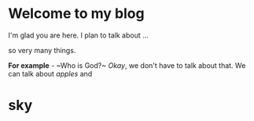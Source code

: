 # Welcome to my blog

I'm glad you are here. I plan to talk about ...

so very many things.

**For example** - ~Who is God?~ _Okay_, we don't have to talk about that. We can talk about *apples* and
# sky
